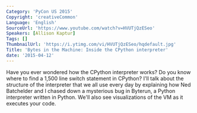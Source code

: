 ```yaml
---
Category: 'PyCon US 2015'
Copyright: 'creativeCommon'
Language: 'English'
SourceUrl: 'https://www.youtube.com/watch?v=HVUTjQzESeo'
Speakers: [Allison Kaptur]
Tags: []
ThumbnailUrl: 'https://i.ytimg.com/vi/HVUTjQzESeo/hqdefault.jpg'
Title: 'Bytes in the Machine: Inside the CPython interpreter'
date: '2015-04-12'
---
```

Have you ever wondered how the CPython interpreter works? Do you know where to find a 1,500 line switch statement in CPython? I'll talk about the structure of the interpreter that we all use every day by explaining how Ned Batchelder and I chased down a mysterious bug in Byterun, a Python interpreter written in Python. We'll also see visualizations of the VM as it executes your code.
